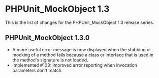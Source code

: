 PHPUnit_MockObject 1.3
======================

This is the list of changes for the PHPUnit_MockObject 1.3 release series.

PHPUnit_MockObject 1.3.0
------------------------
* A more useful error message is now displayed when the stubbing or mocking of a method fails because a class or interface that is used in the method's signature is not loaded.
* Implemented #108: Improved error reporting when invocation parameters don't match.

